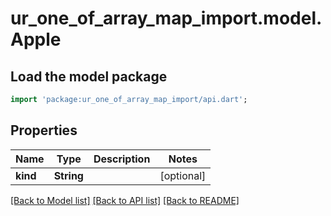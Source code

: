 # ur_one_of_array_map_import.model.Apple

## Load the model package
```dart
import 'package:ur_one_of_array_map_import/api.dart';
```

## Properties
Name | Type | Description | Notes
------------ | ------------- | ------------- | -------------
**kind** | **String** |  | [optional] 

[[Back to Model list]](../README.md#documentation-for-models) [[Back to API list]](../README.md#documentation-for-api-endpoints) [[Back to README]](../README.md)


